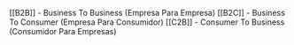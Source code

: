 [[B2B]] - Business To Business (Empresa Para Empresa)
[[B2C]] - Business To Consumer (Empresa Para Consumidor)
[[C2B]] - Consumer To Business (Consumidor Para Empresas)